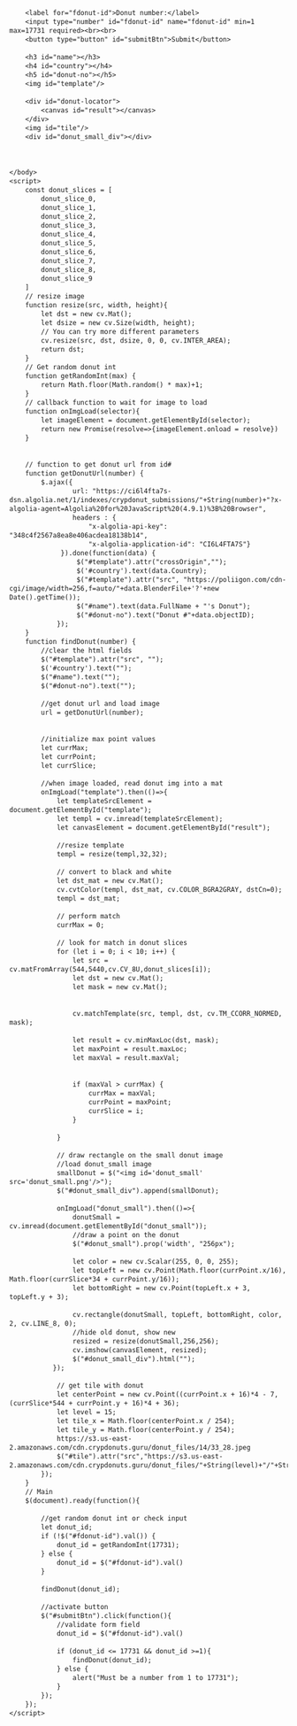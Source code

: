 <!DOCTYPE html>
<html>
    <head>
        <script src="https://ajax.googleapis.com/ajax/libs/jquery/3.6.0/jquery.min.js"></script>
        <script src="https://docs.opencv.org/3.3.1/opencv.js" type="text/javascript"></script>
        <script src="donut_slice_0.js"></script>
        <script src="donut_slice_1.js"></script>
        <script src="donut_slice_2.js"></script>
        <script src="donut_slice_3.js"></script>
        <script src="donut_slice_4.js"></script>
        <script src="donut_slice_5.js"></script>
        <script src="donut_slice_6.js"></script>
        <script src="donut_slice_7.js"></script>
        <script src="donut_slice_8.js"></script>
        <script src="donut_slice_9.js"></script>
        <link rel="stylesheet" href="styles.css">
    </head>
    <body>

        <label for="fdonut-id">Donut number:</label>
        <input type="number" id="fdonut-id" name="fdonut-id" min=1 max=17731 required><br><br>
        <button type="button" id="submitBtn">Submit</button>

        <h3 id="name"></h3>
        <h4 id="country"></h4>
        <h5 id="donut-no"></h5>
        <img id="template"/>
        
        <div id="donut-locator">
            <canvas id="result"></canvas>
        </div>
        <img id="tile"/>
        <div id="donut_small_div"></div>
        
        
        
    </body>
    <script>
        const donut_slices = [
            donut_slice_0,
            donut_slice_1,
            donut_slice_2,
            donut_slice_3,
            donut_slice_4,
            donut_slice_5,
            donut_slice_6,
            donut_slice_7,
            donut_slice_8,
            donut_slice_9
        ]
        // resize image 
        function resize(src, width, height){
            let dst = new cv.Mat();
            let dsize = new cv.Size(width, height);
            // You can try more different parameters
            cv.resize(src, dst, dsize, 0, 0, cv.INTER_AREA);
            return dst;
        }
        // Get random donut int
        function getRandomInt(max) {
            return Math.floor(Math.random() * max)+1;
        }
        // callback function to wait for image to load
        function onImgLoad(selector){
            let imageElement = document.getElementById(selector);
            return new Promise(resolve=>{imageElement.onload = resolve})
        }


        // function to get donut url from id#
        function getDonutUrl(number) {
            $.ajax({
                    url: "https://ci6l4fta7s-dsn.algolia.net/1/indexes/crypdonut_submissions/"+String(number)+"?x-algolia-agent=Algolia%20for%20JavaScript%20(4.9.1)%3B%20Browser",
                    headers : {
                        "x-algolia-api-key": "348c4f2567a8ea8e406acdea18138b14",
                        "x-algolia-application-id": "CI6L4FTA7S"}       
                 }).done(function(data) {
                     $("#template").attr("crossOrigin","");
                     $('#country').text(data.Country);
                     $("#template").attr("src", "https://poliigon.com/cdn-cgi/image/width=256,f=auto/"+data.BlenderFile+'?'+new Date().getTime());
                     $("#name").text(data.FullName + "'s Donut");
                     $("#donut-no").text("Donut #"+data.objectID);
                });
        }
        function findDonut(number) {
            //clear the html fields
            $("#template").attr("src", "");
            $('#country').text("");
            $("#name").text("");
            $("#donut-no").text("");

            //get donut url and load image
            url = getDonutUrl(number);
                    
            
            //initialize max point values
            let currMax;
            let currPoint;
            let currSlice;
            
            //when image loaded, read donut img into a mat
            onImgLoad("template").then(()=>{
                let templateSrcElement = document.getElementById("template");
                let templ = cv.imread(templateSrcElement);
                let canvasElement = document.getElementById("result");
                
                //resize template
                templ = resize(templ,32,32);
                
                // convert to black and white
                let dst_mat = new cv.Mat();
                cv.cvtColor(templ, dst_mat, cv.COLOR_BGRA2GRAY, dstCn=0);
                templ = dst_mat;
                
                // perform match
                currMax = 0;
                
                // look for match in donut slices
                for (let i = 0; i < 10; i++) {
                    let src = cv.matFromArray(544,5440,cv.CV_8U,donut_slices[i]);
                    let dst = new cv.Mat();
                    let mask = new cv.Mat();


                    cv.matchTemplate(src, templ, dst, cv.TM_CCORR_NORMED, mask);

                    let result = cv.minMaxLoc(dst, mask);
                    let maxPoint = result.maxLoc;
                    let maxVal = result.maxVal;
                    
                    
                    if (maxVal > currMax) {
                        currMax = maxVal;
                        currPoint = maxPoint;
                        currSlice = i;
                    }
                    
                }
                    
                // draw rectangle on the small donut image
                //load donut_small image
                smallDonut = $("<img id='donut_small' src='donut_small.png'/>");
                $("#donut_small_div").append(smallDonut);
                
                onImgLoad("donut_small").then(()=>{
                    donutSmall = cv.imread(document.getElementById("donut_small"));
                    //draw a point on the donut
                    $("#donut_small").prop('width', "256px"); 
                    
                    let color = new cv.Scalar(255, 0, 0, 255);
                    let topLeft = new cv.Point(Math.floor(currPoint.x/16), Math.floor(currSlice*34 + currPoint.y/16));
                    let bottomRight = new cv.Point(topLeft.x + 3, topLeft.y + 3);

                    cv.rectangle(donutSmall, topLeft, bottomRight, color, 2, cv.LINE_8, 0);
                    //hide old donut, show new
                    resized = resize(donutSmall,256,256);
                    cv.imshow(canvasElement, resized);
                    $("#donut_small_div").html("");
               });
                
                // get tile with donut
                let centerPoint = new cv.Point((currPoint.x + 16)*4 - 7, (currSlice*544 + currPoint.y + 16)*4 + 36);
                let level = 15;
                let tile_x = Math.floor(centerPoint.x / 254);
                let tile_y = Math.floor(centerPoint.y / 254);
                https://s3.us-east-2.amazonaws.com/cdn.crypdonuts.guru/donut_files/14/33_28.jpeg
                $("#tile").attr("src","https://s3.us-east-2.amazonaws.com/cdn.crypdonuts.guru/donut_files/"+String(level)+"/"+String(tile_x)+"_"+String(tile_y)+".jpeg");
            });
        }
        // Main
        $(document).ready(function(){

            //get random donut int or check input
            let donut_id;
            if (!$("#fdonut-id").val()) {
                donut_id = getRandomInt(17731);
            } else {
                donut_id = $("#fdonut-id").val()
            }
            
            findDonut(donut_id);
            
            //activate button
            $("#submitBtn").click(function(){
                //validate form field
                donut_id = $("#fdonut-id").val()
                
                if (donut_id <= 17731 && donut_id >=1){
                    findDonut(donut_id);
                } else {
                    alert("Must be a number from 1 to 17731");
                }
            });            
        });
    </script>
</html>
